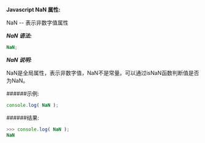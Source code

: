 **Javascript NaN 属性:**

NaN -- 表示非数字值属性

***NaN 语法:***

  ```javascript
  NaN;
  ```
***NaN 说明:***

NaN是全局属性，表示非数字值，NaN不是常量。可以通过isNaN函数判断值是否为NaN。

######示例:

  ```javascript
  console.log( NaN );
  ```
######结果:

  ```javascript
  >>> console.log( NaN );
  NaN
  ```
